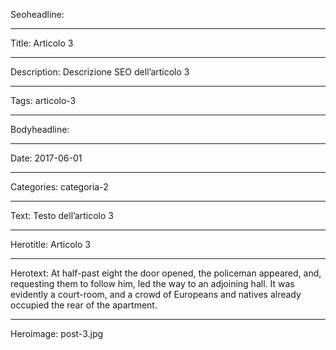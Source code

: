 Seoheadline: 

----

Title: Articolo 3

----

Description: Descrizione SEO dell’articolo 3

----

Tags: articolo-3

----

Bodyheadline: 

----

Date: 2017-06-01

----

Categories: categoria-2

----

Text: Testo dell’articolo 3

----

Herotitle: Articolo 3

----

Herotext: At half-past eight the door opened, the policeman appeared, and, requesting them to follow him, led the way to an adjoining hall. It was evidently a court-room, and a crowd of Europeans and natives already occupied the rear of the apartment.

----

Heroimage: post-3.jpg